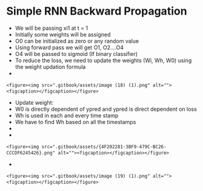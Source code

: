 # Simple RNN Backward Propagation

* We will be passing xi1 at t = 1
* Initially some weights will be assigned
* O0 can be initialized as zero or any random value
* Using forward pass we will get O1, O2....O4
* O4 will be passed to sigmoid (If binary classifier)
* To reduce the loss, we need to update the weights (Wi, Wh, W0) using the weight updation formula
*

    <figure><img src=".gitbook/assets/image (18) (1).png" alt=""><figcaption></figcaption></figure>
* Update weight:
* W0 is directly dependent of ypred and ypred is direct dependent on loss
* Wh is used in each and every time stamp
* We have to find Wh based on all the timestamps
*
*

    <figure><img src=".gitbook/assets/{4F202281-3BF9-479C-BC26-CCCDF6245426}.png" alt=""><figcaption></figcaption></figure>
*

    <figure><img src=".gitbook/assets/image (19) (1).png" alt=""><figcaption></figcaption></figure>
